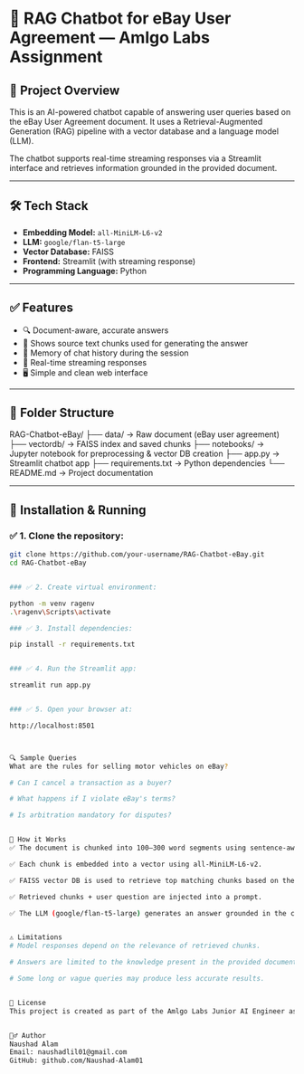 # 📄 RAG Chatbot for eBay User Agreement — Amlgo Labs Assignment

## 🚀 Project Overview
This is an AI-powered chatbot capable of answering user queries based on the eBay User Agreement document. It uses a Retrieval-Augmented Generation (RAG) pipeline with a vector database and a language model (LLM).

The chatbot supports real-time streaming responses via a Streamlit interface and retrieves information grounded in the provided document.

---

## 🛠️ Tech Stack
- **Embedding Model:** `all-MiniLM-L6-v2`
- **LLM:** `google/flan-t5-large`
- **Vector Database:** FAISS
- **Frontend:** Streamlit (with streaming response)
- **Programming Language:** Python

---

## ✅ Features
- 🔍 Document-aware, accurate answers
- 🔗 Shows source text chunks used for generating the answer
- 🧠 Memory of chat history during the session
- 🚀 Real-time streaming responses
- 🖥️ Simple and clean web interface

---

## 📁 Folder Structure

RAG-Chatbot-eBay/
├── data/ → Raw document (eBay user agreement)
├── vectordb/ → FAISS index and saved chunks
├── notebooks/ → Jupyter notebook for preprocessing & vector DB creation
├── app.py → Streamlit chatbot app
├── requirements.txt → Python dependencies
└── README.md → Project documentation


---

## 🔧 Installation & Running

### ✅ 1. Clone the repository:

```bash
git clone https://github.com/your-username/RAG-Chatbot-eBay.git
cd RAG-Chatbot-eBay


### ✅ 2. Create virtual environment:

python -m venv ragenv
.\ragenv\Scripts\activate

### ✅ 3. Install dependencies:

pip install -r requirements.txt


### ✅ 4. Run the Streamlit app:

streamlit run app.py


### ✅ 5. Open your browser at:

http://localhost:8501



🔍 Sample Queries
What are the rules for selling motor vehicles on eBay?

# Can I cancel a transaction as a buyer?

# What happens if I violate eBay's terms?

# Is arbitration mandatory for disputes?


🧠 How it Works
✅ The document is chunked into 100–300 word segments using sentence-aware splitting.

✅ Each chunk is embedded into a vector using all-MiniLM-L6-v2.

✅ FAISS vector DB is used to retrieve top matching chunks based on the user query.

✅ Retrieved chunks + user question are injected into a prompt.

✅ The LLM (google/flan-t5-large) generates an answer grounded in the context.


⚠️ Limitations
# Model responses depend on the relevance of retrieved chunks.

# Answers are limited to the knowledge present in the provided document.

# Some long or vague queries may produce less accurate results.


📜 License
This project is created as part of the Amlgo Labs Junior AI Engineer assignment.


🙋‍♂️ Author
Naushad Alam
Email: naushadlil01@gmail.com
GitHub: github.com/Naushad-Alam01